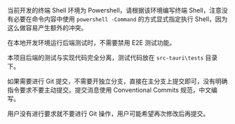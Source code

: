 当前开发的终端 Shell 环境为 Powershell，请根据该环境编写终端 Shell，注意没有必要在命令内容中使用 `powershell -Command` 的方式显式指定执行 Shell，因为这么做容易产生额外的冲突。

在本地开发环境运行后端测试时，不需要禁用 E2E 测试功能。

本项目后端的测试与实现代码完全分离，测试代码放在 `src-tauri\tests` 目录下。

如果需要进行 Git 提交，不需要开独立分支，直接在主分支上提交即可，没有明确指令要求不要主动提交。提交消息使用 Conventional Commits 规范，中文编写。

用户没有进行要求就不要进行 Git 操作，用户可能希望再次修改后再提交。